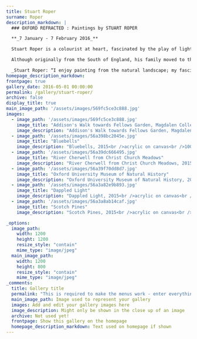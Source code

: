 ```yaml
---
title: Stuart Roper
surname: Roper
description_markdown: |
  ### OXFORD REFRACTED : Paintings by STUART ROPER

  **_7 January - 7 February 2016_**

  Stuart Roper is a colourist at heart, fascinated by the play of light as it refracts into a kaleidoscope of colour. Deconstruction is at the heart of his creative process. Observing the dapple of light as it filters through leaves onto woodland paths, he builds his compositions from gestural marks. In the process, he recreates a prism of light and colour that dances upon the canvas.

  Although originally from the South of England, his family moved to the industrial East Coast of Scotland where he discovered the beauty of the Scottish landscape and a love of the Scottish Colourists. Some years later, he moved to The Vale of The White Horse exchanging the drama of mountains for chalk downs and woodland walks. Roper has Oxford at his fingertips enjoying the grace of architecture and some of the city's many secrets such as Addison's Walk, Magdalen College, and more celebrated views - Christ Church water meadows, Oxford University Museum of Natural History, the River Cherwell… _Jenny Blyth 2015_

  _Stuart Roper: “I enjoy painting from the natural landscape; my fascination with trees is prompted by the way the light changes their colours - purple trunks with dashes of pink, turquoise leaves against burgundy-coloured bark. As a painter, I am increasingly drawn to the astonishingly vivid colour in nature around me.”_
homepage_description_markdown: 
frontpage: true
gallery_date: 2016-05-01 00:00:00
permalink: /gallery/stuart-roper/
archive: false
display_title: true
main_image_path: '/assets/images/569fc5ce3c888.jpg'
images:
  - image_path: '/assets/images/569fc5ce3c888.jpg'
    image_title: "Addison's Walk towards Fellows Garden, Magdalen College"
    image_description: "Addison's Walk towards Fellows Garden, Magdalen College, 2015<br />acrylic on canvas<br />100 x 100 cm<br />&amp;Acirc;&amp;pound;1800"
  - image_path: '/assets/images/56a398bc2045e.jpg'
    image_title: "Bluebells"
    image_description: "Bluebells, 2015<br />acrylic on canvas<br />100 x 100 cm<br />&amp;Acirc;&amp;pound;1800"
  - image_path: '/assets/images/56a39dc666495.jpg'
    image_title: "River Cherwell from Christ Church Meadows"
    image_description: "River Cherwell from Christ Church Meadows, 2015<br />acrylic on canvas<br />100 x 100 cm"
  - image_path: '/assets/images/56a39f70dd8d7.jpg'
    image_title: "Oxford University Museum of Natural History"
    image_description: "Oxford University Museum of Natural History, 2015<br />acrylic on canvas<br />100 x 100 cm<br />&amp;Acirc;&amp;pound;1800"
  - image_path: '/assets/images/56a3a82e9b893.jpg'
    image_title: "Dappled Light"
    image_description: "Dappled Light, 2015<br />acrylic on canvas<br />100 x 100 cm"
  - image_path: '/assets/images/56a3a8ab14caf.jpg'
    image_title: "Scotch Pines"
    image_description: "Scotch Pines, 2015<br />acrylic on canvas<br />100 x 100<br />&amp;Acirc;&amp;pound;1800"

_options:
  image_path:
    width: 1200
    height: 1200
    resize_style: "contain"
    mime_type: "image/jpeg"
  main_image_path:
    width: 1200
    height: 800
    resize_style: "contain"
    mime_type: "image/jpeg"
_comments:
  title: Gallery title
  permalink: "This is required to make the menus work - enter everything in lower case, no digits, no spaces in this format /gallery/my-new-gallery/"
  main_image_path: Image used to represent your gallery
  images: Add and edit your gallery images here
  image_description: Might only be shown in the close up of an image
  archive: Not used yet!
  frontpage: Show this gallery on the homepage
  homepage_description_markdown: Text used on homepage if shown
---
```

